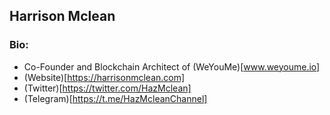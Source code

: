 ## Harrison Mclean
### Bio:
* Co-Founder and Blockchain Architect of (WeYouMe)[www.weyoume.io]
* (Website)[https://harrisonmclean.com]
* (Twitter)[https://twitter.com/HazMclean]
* (Telegram)[https://t.me/HazMcleanChannel]

